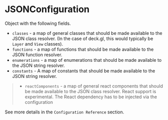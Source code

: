 
# JSONConfiguration

Object with the following fields.

* `classes` - a map of general classes that should be made available to the JSON class resolver. (In the case of deck.gl, this would typically be `Layer` and `View` classes).
* `functions` - a map of functions that should be made available to the JSON function resolver.
* `enumerations` - a map of enumerations that should be made available to the JSON string resolver.
* `constants` - A map of constants that should be made available to the JSON string resolver.

> * `reactComponents` - a map of general react components that should be made available to the JSON class resolver.
> React support is experimental. The React dependency has to be injected via the configuration

See more details in the `Configuration Reference` section.
